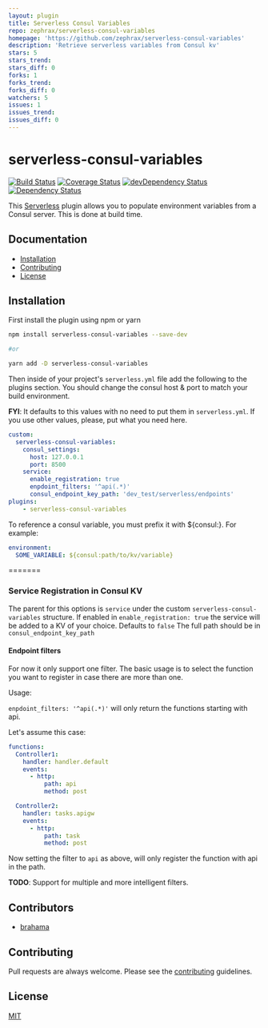 ```yaml
---
layout: plugin
title: Serverless Consul Variables
repo: zephrax/serverless-consul-variables
homepage: 'https://github.com/zephrax/serverless-consul-variables'
description: 'Retrieve serverless variables from Consul kv'
stars: 5
stars_trend: 
stars_diff: 0
forks: 1
forks_trend: 
forks_diff: 0
watchers: 5
issues: 1
issues_trend: 
issues_diff: 0
---
```



# serverless-consul-variables
[![Build Status](https://travis-ci.org/zephrax/serverless-consul-variables.svg?branch=master)](https://travis-ci.org/zephrax/serverless-consul-variables)
[![Coverage Status](https://coveralls.io/repos/github/zephrax/serverless-consul-variables/badge.svg?branch=master)](https://coveralls.io/github/zephrax/serverless-consul-variables?branch=master)
[![devDependency Status](https://david-dm.org/zephrax/serverless-consul-variables/dev-status.svg)](https://david-dm.org/zephrax/serverless-consul-variables#info=devDependencies)
[![Dependency Status](https://david-dm.org/zephrax/serverless-consul-variables.svg)](https://david-dm.org/zephrax/serverless-consul-variables)

This [Serverless](https://github.com/serverless/serverless) plugin allows you to populate environment variables from a Consul server. This is done at build time.

## Documentation

- [Installation](#installation)
- [Contributing](#contributing)
- [License](#license)

## Installation

First install the plugin using npm or yarn

```bash
npm install serverless-consul-variables --save-dev

#or

yarn add -D serverless-consul-variables
```

Then inside of your project's `serverless.yml` file add the following to the plugins section. You should change the consul host & port to match your build environment.

**FYI**: It defaults to this values with no need to put them in `serverless.yml`. If you use other values, please, put what you need here.

```yaml
custom:
  serverless-consul-variables:
    consul_settings:
      host: 127.0.0.1
      port: 8500
    service:
      enable_registration: true
      enpdoint_filters: '^api(.*)'
      consul_endpoint_key_path: 'dev_test/serverless/endpoints'
plugins:
    - serverless-consul-variables
```

To reference a consul variable, you must prefix it with ${consul:}. For example:

```yaml
environment:
  SOME_VARIABLE: ${consul:path/to/kv/variable}
```

=======
### Service Registration in Consul KV

The parent for this options is ```service``` under the custom ```serverless-consul-variables``` structure.
If enabled in ```enable_registration: true``` the service will be added to a KV of your choice. Defaults to ```false```
The full path should be in ```consul_endpoint_key_path```

#### Endpoint filters

For now it only support one filter. The basic usage is to select the function you want to register in case there are more
than one.

Usage:

```enpdoint_filters: '^api(.*)'``` will only return the functions starting with api.

Let's assume this case:

```yaml
functions:
  Controller1:
    handler: handler.default
    events:
      - http:
          path: api
          method: post

  Controller2:
    handler: tasks.apigw
    events:
      - http:
          path: task
          method: post
```

Now setting the filter to ```api``` as above, will only register the function with api in the path.

**TODO**: Support for multiple and more intelligent filters.

## Contributors

- [brahama](https://github.com/brahama)
 
## Contributing

Pull requests are always welcome. Please see the [contributing](https://github.com/zephrax/serverless-consul-variables/blob/master/CONTRIBUTING.md) guidelines.

## License

[MIT](https://github.com/zephrax/serverless-consul-variables/blob/master/LICENSE)
